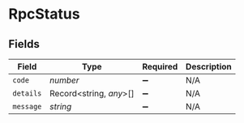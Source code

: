 # RpcStatus


## Fields

| Field                   | Type                    | Required                | Description             |
| ----------------------- | ----------------------- | ----------------------- | ----------------------- |
| `code`                  | *number*                | :heavy_minus_sign:      | N/A                     |
| `details`               | Record<string, *any*>[] | :heavy_minus_sign:      | N/A                     |
| `message`               | *string*                | :heavy_minus_sign:      | N/A                     |